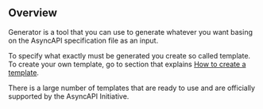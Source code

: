 ## Overview

Generator is a tool that you can use to generate whatever you want basing on the AsyncAPI specification file as an input.

To specify what exactly must be generated you create so called template. To create your own template, go to section that explains [How to create a template](https://github.com/pratik2315/generator/blob/gsod1-pratik/docs/tutorials/how-to-create-a-template.md).

There is a large number of templates that are ready to use and are officially supported by the AsyncAPI Initiative.